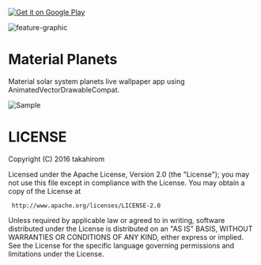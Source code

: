 <a href="https://play.google.com/store/apps/details?id=com.github.takahirom.solarsystem&utm_source=global_co&utm_medium=prtnr&utm_content=Mar2515&utm_campaign=PartBadge&pcampaignid=MKT-AC-global-none-all-co-pr-py-PartBadges-Oct1515-1"><img alt="Get it on Google Play" src="https://play.google.com/intl/en_us/badges/images/apps/en-play-badge.png" /></a>

![feature-graphic](https://raw.githubusercontent.com/takahirom/material-planets/master/art/Material%20Planets-feature-graphic.png)

# Material Planets
Material solar system planets live wallpaper app using AnimatedVectorDrawableCompat.

![Sample](https://raw.githubusercontent.com/takahirom/material-solar-system/master/art/sample.gif)

# LICENSE
Copyright (C) 2016 takahirom

Licensed under the Apache License, Version 2.0 (the "License");
you may not use this file except in compliance with the License.
You may obtain a copy of the License at

     http://www.apache.org/licenses/LICENSE-2.0

Unless required by applicable law or agreed to in writing, software
distributed under the License is distributed on an "AS IS" BASIS,
WITHOUT WARRANTIES OR CONDITIONS OF ANY KIND, either express or implied.
See the License for the specific language governing permissions and
limitations under the License.
